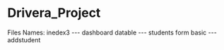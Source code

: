 # Drivera_Project

Files Names:
inedex3 --- dashboard
datable --- students
form basic --- addstudent

